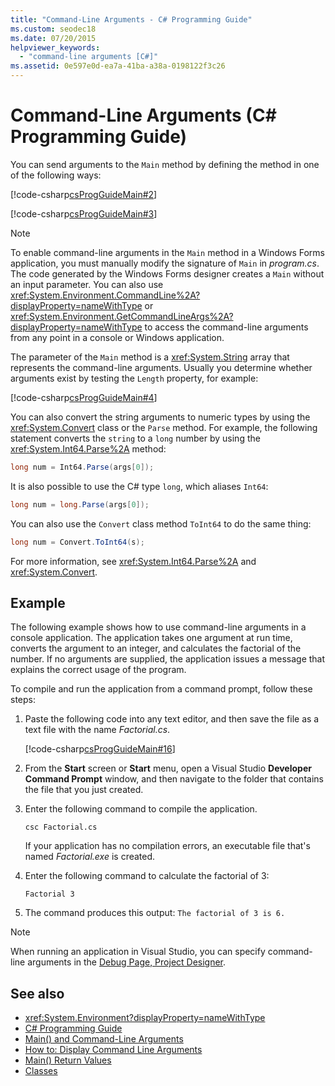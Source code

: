 ```yaml
---
title: "Command-Line Arguments - C# Programming Guide"
ms.custom: seodec18
ms.date: 07/20/2015
helpviewer_keywords:
  - "command-line arguments [C#]"
ms.assetid: 0e597e0d-ea7a-41ba-a38a-0198122f3c26
---
```

# Command-Line Arguments (C# Programming Guide)

You can send arguments to the `Main` method by defining the method in one of the following ways:

[!code-csharp[csProgGuideMain#2](~/samples/snippets/csharp/VS_Snippets_VBCSharp/csProgGuideMain/CS/Class3.cs#2)]  

[!code-csharp[csProgGuideMain#3](~/samples/snippets/csharp/VS_Snippets_VBCSharp/csProgGuideMain/CS/Class3.cs#3)]

> [!NOTE]
> To enable command-line arguments in the `Main` method in a Windows Forms application, you must manually modify the signature of `Main` in *program.cs*. The code generated by the Windows Forms designer creates a `Main` without an input parameter. You can also use <xref:System.Environment.CommandLine%2A?displayProperty=nameWithType> or <xref:System.Environment.GetCommandLineArgs%2A?displayProperty=nameWithType> to access the command-line arguments from any point in a console or Windows application.

The parameter of the `Main` method is a <xref:System.String> array that represents the command-line arguments. Usually you determine whether arguments exist by testing the `Length` property, for example:

[!code-csharp[csProgGuideMain#4](~/samples/snippets/csharp/VS_Snippets_VBCSharp/csProgGuideMain/CS/Class3.cs#4)]

You can also convert the string arguments to numeric types by using the <xref:System.Convert> class or the `Parse` method. For example, the following statement converts the `string` to a `long` number by using the <xref:System.Int64.Parse%2A> method:

```csharp
long num = Int64.Parse(args[0]);
```

It is also possible to use the C# type `long`, which aliases `Int64`:

```csharp
long num = long.Parse(args[0]);
```

You can also use the `Convert` class method `ToInt64` to do the same thing:

```csharp
long num = Convert.ToInt64(s);
```

For more information, see <xref:System.Int64.Parse%2A> and <xref:System.Convert>.

## Example

The following example shows how to use command-line arguments in a console application. The application takes one argument at run time, converts the argument to an integer, and calculates the factorial of the number. If no arguments are supplied, the application issues a message that explains the correct usage of the program.

To compile and run the application from a command prompt, follow these steps:

1. Paste the following code into any text editor, and then save the file as  a text file with the name *Factorial.cs*.

     [!code-csharp[csProgGuideMain#16](~/samples/snippets/csharp/VS_Snippets_VBCSharp/csProgGuideMain/CS/Class1.cs#16)]

2. From the **Start** screen or **Start** menu, open a Visual Studio **Developer Command Prompt** window, and then navigate to the folder that contains the file that you just created.

3. Enter the following command to compile the application.
  
     `csc Factorial.cs`  
  
     If your application has no compilation errors, an executable file that's named *Factorial.exe* is created.
  
4. Enter the following command to calculate the factorial of 3:
  
     `Factorial 3`  
  
5. The command produces this output: `The factorial of 3 is 6.`

> [!NOTE]
> When running an application in Visual Studio, you can specify command-line arguments in the [Debug Page, Project Designer](/visualstudio/ide/reference/debug-page-project-designer).

## See also

- <xref:System.Environment?displayProperty=nameWithType>
- [C# Programming Guide](../index.md)
- [Main() and Command-Line Arguments](index.md)
- [How to: Display Command Line Arguments](how-to-display-command-line-arguments.md)
- [Main() Return Values](main-return-values.md)
- [Classes](../classes-and-structs/classes.md)
